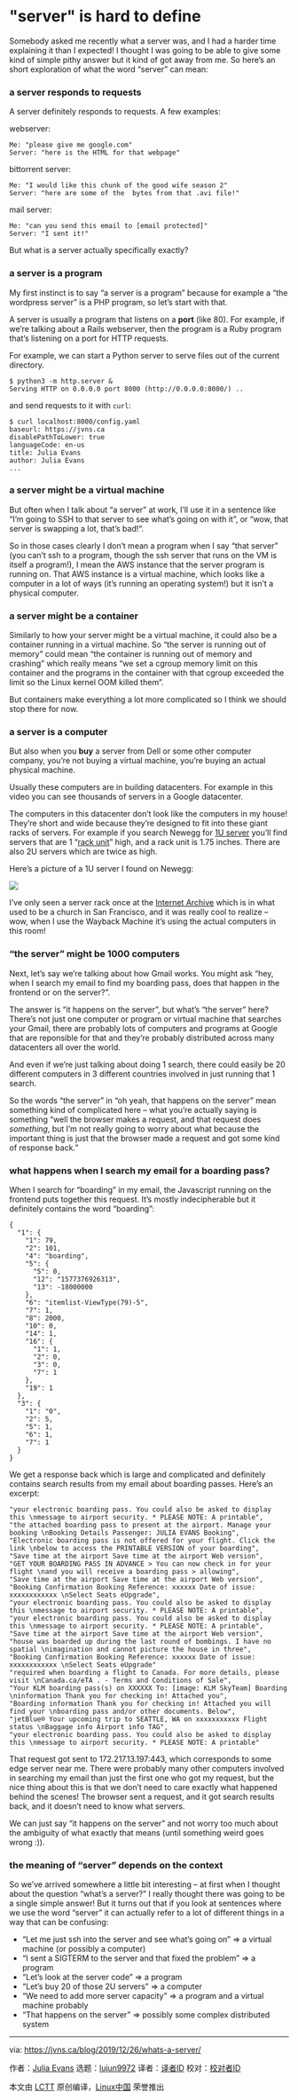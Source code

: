 [#]: collector: (lujun9972)
[#]: translator: ( )
[#]: reviewer: ( )
[#]: publisher: ( )
[#]: url: ( )
[#]: subject: ("server" is hard to define)
[#]: via: (https://jvns.ca/blog/2019/12/26/whats-a-server/)
[#]: author: (Julia Evans https://jvns.ca/)

"server" is hard to define
======

Somebody asked me recently what a server was, and I had a harder time explaining it than I expected! I thought I was going to be able to give some kind of simple pithy answer but it kind of got away from me. So here’s an short exploration of what the word “server” can mean:

### a server responds to requests

A server definitely responds to requests. A few examples:

webserver:

```
Me: "please give me google.com"
Server: "here is the HTML for that webpage"
```

bittorrent server:

```
Me: "I would like this chunk of the good wife season 2"
Server: "here are some of the  bytes from that .avi file!"
```

mail server:

```
Me: "can you send this email to [email protected]"
Server: "I sent it!"
```

But what is a server actually specifically exactly?

### a server is a program

My first instinct is to say “a server is a program” because for example a “the wordpress server” is a PHP program, so let’s start with that.

A server is usually a program that listens on a **port** (like 80). For example, if we’re talking about a Rails webserver, then the program is a Ruby program that’s listening on a port for HTTP requests.

For example, we can start a Python server to serve files out of the current directory.

```
$ python3 -m http.server &
Serving HTTP on 0.0.0.0 port 8000 (http://0.0.0.0:8000/) ..
```

and send requests to it with `curl`:

```
$ curl localhost:8000/config.yaml
baseurl: https://jvns.ca
disablePathToLower: true
languageCode: en-us
title: Julia Evans
author: Julia Evans
...
```

### a server might be a virtual machine

But often when I talk about “a server” at work, I’ll use it in a sentence like “I’m going to SSH to that server to see what’s going on with it”, or “wow, that server is swapping a lot, that’s bad!“.

So in those cases clearly I don’t mean a program when I say “that server” (you can’t ssh to a program, though the ssh server that runs on the VM is itself a program!), I mean the AWS instance that the server program is running on. That AWS instance is a virtual machine, which looks like a computer in a lot of ways (it’s running an operating system!) but it isn’t a physical computer.

### a server might be a container

Similarly to how your server might be a virtual machine, it could also be a container running in a virtual machine. So “the server is running out of memory” could mean “the container is running out of memory and crashing” which really means “we set a cgroup memory limit on this container and the programs in the container with that cgroup exceeded the limit so the Linux kernel OOM killed them”.

But containers make everything a lot more complicated so I think we should stop there for now.

### a server is a computer

But also when you **buy** a server from Dell or some other computer company, you’re not buying a virtual machine, you’re buying an actual physical machine.

Usually these computers are in building datacenters. For example in this video you can see thousands of servers in a Google datacenter.

The computers in this datacenter don’t look like the computers in my house! They’re short and wide because they’re designed to fit into these giant racks of servers. For example if you search Newegg for [1U server][1] you’ll find servers that are 1 “[rack unit][2]” high, and a rack unit is 1.75 inches. There are also 2U servers which are twice as high.

Here’s a picture of a 1U server I found on Newegg:

![][3]

I’ve only seen a server rack once at the [Internet Archive][4] which is in what used to be a church in San Francisco, and it was really cool to realize – wow, when I use the Wayback Machine it’s using the actual computers in this room!

### “the server” might be 1000 computers

Next, let’s say we’re talking about how Gmail works. You might ask “hey, when I search my email to find my boarding pass, does that happen in the frontend or on the server?”.

The answer is “it happens on the server”, but what’s “the server” here? There’s not just one computer or program or virtual machine that searches your Gmail, there are probably lots of computers and programs at Google that are reponsible for that and they’re probably distributed across many datacenters all over the world.

And even if we’re just talking about doing 1 search, there could easily be 20 different computers in 3 different countries involved in just running that 1 search.

So the words “the server” in “oh yeah, that happens on the server” mean something kind of complicated here – what you’re actually saying is something “well the browser makes a request, and that request does _something_, but I’m not really going to worry about what because the important thing is just that the browser made a request and got some kind of response back.”

### what happens when I search my email for a boarding pass?

When I search for “boarding” in my email, the Javascript running on the frontend puts together this request. It’s mostly indecipherable but it definitely contains the word “boarding”:

```
{
  "1": {
    "1": 79,
    "2": 101,
    "4": "boarding",
    "5": {
      "5": 0,
      "12": "1577376926313",
      "13": -18000000
    },
    "6": "itemlist-ViewType(79)-5",
    "7": 1,
    "8": 2000,
    "10": 0,
    "14": 1,
    "16": {
      "1": 1,
      "2": 0,
      "3": 0,
      "7": 1
    },
    "19": 1
  },
  "3": {
    "1": "0",
    "2": 5,
    "5": 1,
    "6": 1,
    "7": 1
  }
}
```

We get a response back which is large and complicated and definitely contains search results from my email about boarding passes. Here’s an excerpt:

```
"your electronic boarding pass. You could also be asked to display this \nmessage to airport security. * PLEASE NOTE: A printable",
"the attached boarding pass to present at the airport. Manage your booking \nBooking Details Passenger: JULIA EVANS Booking",
"Electronic boarding pass is not offered for your flight. Click the link \nbelow to access the PRINTABLE VERSION of your boarding",
"Save time at the airport Save time at the airport Web version",
"GET YOUR BOARDING PASS IN ADVANCE > You can now check in for your flight \nand you will receive a boarding pass > allowing",
"Save time at the airport Save time at the airport Web version",
"Booking Confirmation Booking Reference: xxxxxx Date of issue: xxxxxxxxxxxx \nSelect Seats eUpgrade",
"your electronic boarding pass. You could also be asked to display this \nmessage to airport security. * PLEASE NOTE: A printable",
"your electronic boarding pass. You could also be asked to display this \nmessage to airport security. * PLEASE NOTE: A printable",
"Save time at the airport Save time at the airport Web version",
"house was boarded up during the last round of bombings. I have no spatial \nimagination and cannot picture the house in three",
"Booking Confirmation Booking Reference: xxxxxx Date of issue: xxxxxxxxxxxx \nSelect Seats eUpgrade"
"required when boarding a flight to Canada. For more details, please visit \nCanada.ca/eTA . - Terms and Conditions of Sale",
"Your KLM boarding pass(s) on XXXXXX To: [image: KLM SkyTeam] Boarding \ninformation Thank you for checking in! Attached you",
"Boarding information Thank you for checking in! Attached you will find your \nboarding pass and/or other documents. Below",
"jetBlue® Your upcoming trip to SEATTLE, WA on xxxxxxxxxxx Flight status \nBaggage info Airport info TAG",
"your electronic boarding pass. You could also be asked to display this \nmessage to airport security. * PLEASE NOTE: A printable"
```

That request got sent to 172.217.13.197:443, which corresponds to some edge server near me. There were probably many other computers involved in searching my email than just the first one who got my request, but the nice thing about this is that we don’t need to care exactly what happened behind the scenes! The browser sent a request, and it got search results back, and it doesn’t need to know what servers.

We can just say “it happens on the server” and not worry too much about the ambiguity of what exactly that means (until something weird goes wrong :)).

### the meaning of “server” depends on the context

So we’ve arrived somewhere a little bit interesting – at first when I thought about the question “what’s a server?” I really thought there was going to be a single simple answer! But it turns out that if you look at sentences where we use the word “server” it can actually refer to a lot of different things in a way that can be confusing:

  * “Let me just ssh into the server and see what’s going on” =&gt; a virtual machine (or possibly a computer)
  * “I sent a SIGTERM to the server and that fixed the problem” =&gt; a program
  * “Let’s look at the server code” =&gt; a program
  * “Let’s buy 20 of those 2U servers” =&gt; a computer
  * “We need to add more server capacity” =&gt; a program and a virtual machine probably
  * “That happens on the server” =&gt; possibly some complex distributed system



--------------------------------------------------------------------------------

via: https://jvns.ca/blog/2019/12/26/whats-a-server/

作者：[Julia Evans][a]
选题：[lujun9972][b]
译者：[译者ID](https://github.com/译者ID)
校对：[校对者ID](https://github.com/校对者ID)

本文由 [LCTT](https://github.com/LCTT/TranslateProject) 原创编译，[Linux中国](https://linux.cn/) 荣誉推出

[a]: https://jvns.ca/
[b]: https://github.com/lujun9972
[1]: https://www.newegg.com/p/pl?d=1u+server
[2]: https://en.wikipedia.org/wiki/Rack_unit
[3]: https://c1.neweggimages.com/NeweggImage/ProductImage/11-152-136-02.jpg
[4]: https://archive.org/
